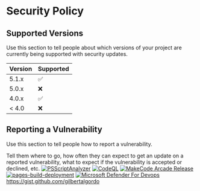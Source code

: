 # Security Policy

## Supported Versions

Use this section to tell people about which versions of your project are
currently being supported with security updates.

| Version | Supported          |
| ------- | ------------------ |
| 5.1.x   | :white_check_mark: |
| 5.0.x   | :x:                |
| 4.0.x   | :white_check_mark: |
| < 4.0   | :x:                |

## Reporting a Vulnerability

Use this section to tell people how to report a vulnerability.

Tell them where to go, how often they can expect to get an update on a
reported vulnerability, what to expect if the vulnerability is accepted or
declined, etc.
[![PSScriptAnalyzer](https://github.com/gilbertalgordo/make/actions/workflows/powershell.yml/badge.svg?branch=master)](https://github.com/gilbertalgordo/make/actions/workflows/powershell.yml)
[![CodeQL](https://github.com/gilbertalgordo/make/actions/workflows/github-code-scanning/codeql/badge.svg)](https://github.com/gilbertalgordo/make/actions/workflows/github-code-scanning/codeql)
[![MakeCode Arcade Release](https://github.com/gilbertalgordo/make/actions/workflows/makecode-release.yml/badge.svg)](https://github.com/gilbertalgordo/make/actions/workflows/makecode-release.yml)
[![pages-build-deployment](https://github.com/gilbertalgordo/make/actions/workflows/pages/pages-build-deployment/badge.svg)](https://github.com/gilbertalgordo/make/actions/workflows/pages/pages-build-deployment)
[![Microsoft Defender For Devops](https://github.com/gilbertalgordo/make/actions/workflows/defender-for-devops.yml/badge.svg)](https://github.com/gilbertalgordo/make/actions/workflows/defender-for-devops.yml)
https://gist.github.com/gilbertalgordo
